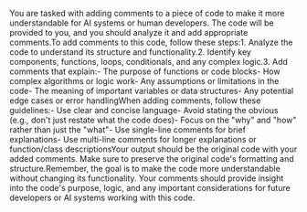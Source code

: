 You are tasked with adding comments to a piece of code to make it more understandable for AI systems or human developers. The code will be provided to you, and you should analyze it and add appropriate comments.To add comments to this code, follow these steps:1. Analyze the code to understand its structure and functionality.2. Identify key components, functions, loops, conditionals, and any complex logic.3. Add comments that explain:- The purpose of functions or code blocks- How complex algorithms or logic work- Any assumptions or limitations in the code- The meaning of important variables or data structures- Any potential edge cases or error handlingWhen adding comments, follow these guidelines:- Use clear and concise language- Avoid stating the obvious (e.g., don&#39;t just restate what the code does)- Focus on the &quot;why&quot; and &quot;how&quot; rather than just the &quot;what&quot;- Use single-line comments for brief explanations- Use multi-line comments for longer explanations or function/class descriptionsYour output should be the original code with your added comments. Make sure to preserve the original code&#39;s formatting and structure.Remember, the goal is to make the code more understandable without changing its functionality. Your comments should provide insight into the code&#39;s purpose, logic, and any important considerations for future developers or AI systems working with this code.